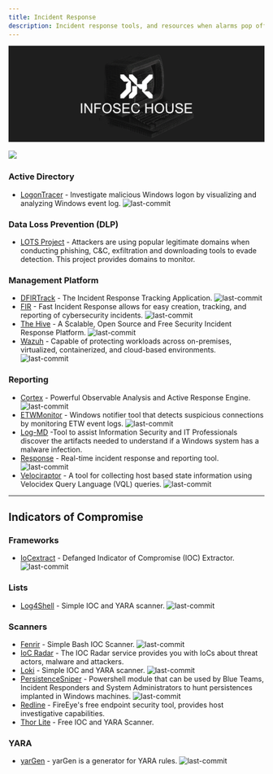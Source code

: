 ```yaml
---
title: Incident Response
description: Incident response tools, and resources when alarms pop off.
---
```


![](/assets/headers/header-logo.png)

![](https://img.shields.io/badge/Tools%20%26%20Resources%20Available-19-757575?style=for-the-badge)


### Active Directory

* [LogonTracer](https://github.com/JPCERTCC/LogonTracer) - Investigate malicious Windows logon by visualizing and analyzing Windows event log. ![last-commit](https://img.shields.io/github/last-commit/JPCERTCC/LogonTracer?style=flat)

### Data Loss Prevention (DLP)

* [LOTS Project](https://lots-project.com/#) - Attackers are using popular legitimate domains when conducting phishing, C&C, exfiltration and downloading tools to evade detection. This project provides domains to monitor.


### Management Platform

* [DFIRTrack](https://github.com/dfirtrack/dfirtrack) - The Incident Response Tracking Application. ![last-commit](https://img.shields.io/github/last-commit/dfirtrack/dfirtrack?style=flat)
* [FIR](https://github.com/certsocietegenerale/FIR) - Fast Incident Response allows for easy creation, tracking, and reporting of cybersecurity incidents. ![last-commit](https://img.shields.io/github/last-commit/certsocietegenerale/FIR?style=flat)
* [The Hive](https://github.com/TheHive-Project/TheHive) - A Scalable, Open Source and Free Security Incident Response Platform. ![last-commit](https://img.shields.io/github/last-commit/TheHive-Project/TheHive?style=flat)
* [Wazuh](https://github.com/wazuh/wazuh) - Capable of protecting workloads across on-premises, virtualized, containerized, and cloud-based environments. ![last-commit](https://img.shields.io/github/last-commit/wazuh/wazuh?style=flat)


### Reporting

* [Cortex](https://github.com/TheHive-Project/Cortex) - Powerful Observable Analysis and Active Response Engine. ![last-commit](https://img.shields.io/github/last-commit/TheHive-Project/Cortex?style=flat)
* [ETWMonitor](https://github.com/Processus-Thief/ETWMonitor) -  Windows notifier tool that detects suspicious connections by monitoring ETW event logs. ![last-commit](https://img.shields.io/github/last-commit/Processus-Thief/ETWMonitor?style=flat)
* [Log-MD](https://www.imfsecurity.com/why-log-md) -Tool to assist Information Security and IT Professionals discover the artifacts needed to understand if a Windows system has a malware infection.  
* [Response](https://github.com/monzo/response) - Real-time incident response and reporting tool. ![last-commit](https://img.shields.io/github/last-commit/monzo/response?style=flat)
* [Velociraptor](https://github.com/Velocidex/velociraptor) - A tool for collecting host based state information using Velocidex Query Language (VQL) queries. ![last-commit](https://img.shields.io/github/last-commit/Velocidex/velociraptor?style=flat)

---

## Indicators of Compromise

### Frameworks

* [IoCextract](https://github.com/InQuest/iocextract) -  Defanged Indicator of Compromise (IOC) Extractor. ![last-commit](https://img.shields.io/github/last-commit/InQuest/iocextract?style=flat)


### Lists

* [Log4Shell](https://github.com/curated-intel/Log4Shell-IOCs) - Simple IOC and YARA scanner. ![last-commit](https://img.shields.io/github/last-commit/curated-intel/Log4Shell-IOCs?style=flat)


### Scanners

* [Fenrir](https://github.com/Neo23x0/Fenrir) - Simple Bash IOC Scanner. ![last-commit](https://img.shields.io/github/last-commit/Neo23x0/Fenrir?style=flat)
* [IoC Radar](https://socradar.io/labs/ioc-radar/) - The IOC Radar service provides you with IoCs about threat actors, malware and attackers.
* [Loki](https://github.com/Neo23x0/Loki) - Simple IOC and YARA scanner. ![last-commit](https://img.shields.io/github/last-commit/Neo23x0/Loki?style=flat)
* [PersistenceSniper](https://github.com/last-byte/PersistenceSniper/) - Powershell module that can be used by Blue Teams, Incident Responders and System Administrators to hunt persistences implanted in Windows machines. ![last-commit](https://img.shields.io/github/last-commit/last-byte/PersistenceSniper?style=flat)
* [Redline](https://www.fireeye.com/services/freeware/redline.html) - FireEye's free endpoint security tool, provides host investigative capabilities.
* [Thor Lite](https://www.nextron-systems.com/thor-lite/) - Free IOC and YARA Scanner.

### YARA

* [yarGen](https://github.com/Neo23x0/yarGen) - yarGen is a generator for YARA rules. ![last-commit](https://img.shields.io/github/last-commit/Neo23x0/yarGen?style=flat)
